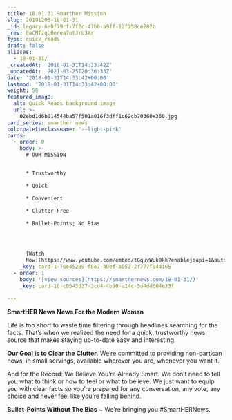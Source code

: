 ```yaml
---
title: 18.01.31 Smarther Mission
slug: 20191203-18-01-31
_id: legacy-6e0f79cf-7f2c-47b0-a9ff-12f258ce282b
_rev: 0aCMfzqL0erea7otJrU3Xr
type: quick_reads
draft: false
aliases:
  - 18-01-31/
_createdAt: '2018-01-31T14:33:42Z'
_updatedAt: '2021-03-25T20:36:33Z'
date: '2018-01-31T14:33:42+00:00'
lastmod: '2018-01-31T14:33:42+00:00'
weight: 50
featured_image:
  alt: Quick Reads background image
  url: >-
    02ebd1d6b014544ba57f501a016f3dff1c62cb70360x360.jpg
card_series: smarther news
colorpaletteclassname: '--light-pink'
cards:
  - order: 0
    body: >-
      # OUR MISSION


      * Trustworthy

      * Quick

      * Convenient

      * Clutter-Free

      * Bullet-Points; No Bias




      [Watch
      Now](https://www.youtube.com/embed/tGquvWuk0kk?enablejsapi=1&autoplay=1&rel=0)
    _key: card-1-76e45289-f8e7-40ef-a052-2f777f044165
  - order: 1
    body: '[view sources](https://smarthernews.com/18-01-31/)'
    _key: card-10-c9543d37-3cd4-4b90-a14c-5d4dd604e33f

---
```

**SmartHER News News For the Modern Woman**

Life is too short to waste time filtering through headlines searching for the facts. That’s when we realized the need for a quick, trustworthy news source that makes staying up-to-date easy and interesting.

**Our Goal is to Clear the Clutter**. We’re committed to providing non-partisan news, in small servings, available wherever you are, whenever you want it.

And for the Record: We Believe You’re Already Smart. We don’t need to tell you what to think or how to feel or what to believe. We just want to equip you with clear facts so you’re prepared for any conversation, any vote, any choice and never feel like you’re falling behind.

**Bullet-Points Without The Bias** ~ We’re bringing you #SmartHERNews.